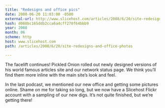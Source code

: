 ```yaml
---
title: "Redesigns and office pics"
date: 2008-06-20 11:03:00 -0500
external-url: http://www.slicehost.com/articles/2008/6/20/site-redesigns-and-office-photos
hash: d088bc165ddb2cca6a4cff270f64bbb9
year: 2008
month: 06
scheme: http
host: www.slicehost.com
path: /articles/2008/6/20/site-redesigns-and-office-photos

---
```


The facelift continues! Pickled Onion rolled out newly designed versions of his world famous articles site and our network status page. We think you’ll find them more inline with the main site’s look and feel.



In the last podcast, we mentioned our new office and getting some pictures online. Shame on me for taking so long, but we now have a Slicehost Flickr account with a sampling of our new digs. It’s not quite finished, but we’re getting there!

















